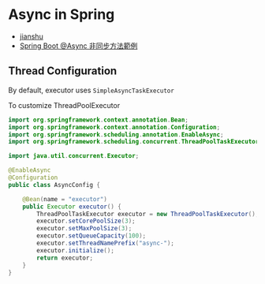 # Async in Spring

- [jianshu](https://www.jianshu.com/p/20a4e37314fc)
- [Spring Boot @Async 非同步方法範例    ](https://matthung0807.blogspot.com/2020/06/spring-boot-async-methods-example.html)


## Thread Configuration 

By default, executor uses `SimpleAsyncTaskExecutor`

To customize ThreadPoolExecutor 
```java
import org.springframework.context.annotation.Bean;
import org.springframework.context.annotation.Configuration;
import org.springframework.scheduling.annotation.EnableAsync;
import org.springframework.scheduling.concurrent.ThreadPoolTaskExecutor;

import java.util.concurrent.Executor;

@EnableAsync
@Configuration
public class AsyncConfig {

    @Bean(name = "executor")
    public Executor executor() {
        ThreadPoolTaskExecutor executor = new ThreadPoolTaskExecutor();
        executor.setCorePoolSize(3);
        executor.setMaxPoolSize(3);
        executor.setQueueCapacity(100);
        executor.setThreadNamePrefix("async-");
        executor.initialize();
        return executor;
    }
}
```